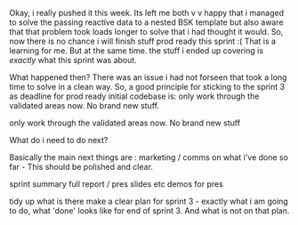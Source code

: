 Okay, i really pushed it this week. 
Its left me both v v happy that i managed to solve the passing reactive data to a nested BSK template but also aware that that problem took loads longer to solve that i had thought it would. 
So, now there is no chance i will finish stuff prod ready this sprint :(
That is a learning for me. 
But at the same time. the stuff i ended up covering is *exactly* what this sprint was about.

What happened then? 
There was an issue i had not forseen that took a long time to solve in a clean way.
So, a good principle for sticking to the sprint 3 as deadline for prod ready initial codebase is: 
only work through the validated areas now. No brand new stuff.

only work through the validated areas now. No brand new stuff

What do i need to do next? 

Basically the main next things are : 
marketing / comms on what i've done so far - 
This should be polished and clear.

sprint summary
full report / pres slides etc 
demos for pres

tidy up what is there 
make a clear plan for sprint 3 - 
exactly what i am going to do, what 'done' looks like for end of sprint 3. And what is not on that plan.
